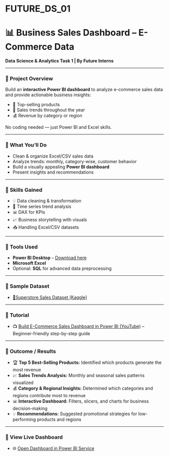 # FUTURE_DS_01

# 📊 Business Sales Dashboard – E-Commerce Data
**Data Science & Analytics Task 1 | By Future Interns**

---

### 🔹 Project Overview
Build an **interactive Power BI dashboard** to analyze e-commerce sales data and provide actionable business insights:

- 🛒 Top-selling products  
- 📆 Sales trends throughout the year  
- 💰 Revenue by category or region  

No coding needed — just Power BI and Excel skills.

---

### 🔹 What You’ll Do
- Clean & organize Excel/CSV sales data  
- Analyze trends: monthly, category-wise, customer behavior  
- Build a visually appealing **Power BI dashboard**  
- Present insights and recommendations

---

### 🔹 Skills Gained
- 💡 Data cleaning & transformation  
- 📆 Time series trend analysis  
- 📊 DAX for KPIs  
- 📈 Business storytelling with visuals  
- 📥 Handling Excel/CSV datasets

---

### 🔹 Tools Used
- **Power BI Desktop** – [Download here](https://powerbi.microsoft.com/desktop/)  
- **Microsoft Excel**  
- Optional: **SQL** for advanced data preprocessing

---

### 🔹 Sample Dataset
- [🛒Superstore Sales Dataset (Kaggle)](https://www.kaggle.com/datasets/ghoshsaibal/superstore-sales-dataset)  

---

### 🔹 Tutorial
- 📺 [Build E-Commerce Sales Dashboard in Power BI (YouTube)](https://www.youtube.com/watch?v=R8I3pUu7vzw) – Beginner-friendly step-by-step guide

---

### 🔹 Outcome / Results
- 🏆 **Top 5 Best-Selling Products:** Identified which products generate the most revenue  
- 📈 **Sales Trends Analysis:** Monthly and seasonal sales patterns visualized  
- 💰 **Category & Regional Insights:** Determined which categories and regions contribute most to revenue  
- 📊 **Interactive Dashboard:** Filters, slicers, and charts for business decision-making  
- 💡 **Recommendations:** Suggested promotional strategies for low-performing products and regions

---

### 🔹 View Live Dashboard
- 🌐 [Open Dashboard in Power BI Service](https://app.powerbi.com/view?r=eyJrIjoiYzgxYjNkMTQtYjU1Ni00YjMxLTg2Y2ItYzgwZGJhZDVhNWJlIiwidCI6IjI4NTk5YTNjLTI0MjMtNGZlMy04YmZlLTcwMGE5ODYwYTMxOCJ9)
